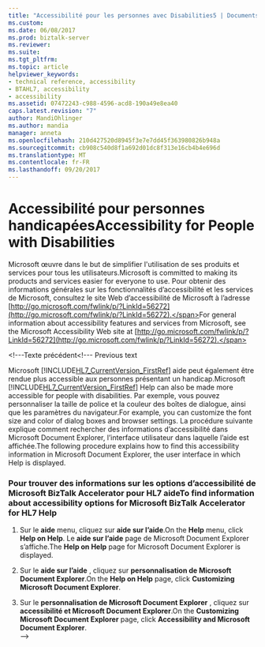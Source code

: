 ```yaml
---
title: "Accessibilité pour les personnes avec Disabilities5 | Documents Microsoft"
ms.custom: 
ms.date: 06/08/2017
ms.prod: biztalk-server
ms.reviewer: 
ms.suite: 
ms.tgt_pltfrm: 
ms.topic: article
helpviewer_keywords:
- technical reference, accessibility
- BTAHL7, accessibility
- accessibility
ms.assetid: 07472243-c988-4596-acd8-190a49e8ea40
caps.latest.revision: "7"
author: MandiOhlinger
ms.author: mandia
manager: anneta
ms.openlocfilehash: 210d427520d8945f3e7e7dd45f363980826b948a
ms.sourcegitcommit: cb908c540d8f1a692d01dc8f313e16cb4b4e696d
ms.translationtype: MT
ms.contentlocale: fr-FR
ms.lasthandoff: 09/20/2017
---
```

# <a name="accessibility-for-people-with-disabilities"></a><span data-ttu-id="7a6c0-102">Accessibilité pour personnes handicapées</span><span class="sxs-lookup"><span data-stu-id="7a6c0-102">Accessibility for People with Disabilities</span></span>
<span data-ttu-id="7a6c0-103">Microsoft œuvre dans le but de simplifier l'utilisation de ses produits et services pour tous les utilisateurs.</span><span class="sxs-lookup"><span data-stu-id="7a6c0-103">Microsoft is committed to making its products and services easier for everyone to use.</span></span> <span data-ttu-id="7a6c0-104">Pour obtenir des informations générales sur les fonctionnalités d’accessibilité et les services de Microsoft, consultez le site Web d’accessibilité de Microsoft à l’adresse [http://go.microsoft.com/fwlink/p/?LinkId=56272](http://go.microsoft.com/fwlink/p/?LinkId=56272).</span><span class="sxs-lookup"><span data-stu-id="7a6c0-104">For general information about accessibility features and services from Microsoft, see the Microsoft Accessibility Web site at [http://go.microsoft.com/fwlink/p/?LinkId=56272](http://go.microsoft.com/fwlink/p/?LinkId=56272).</span></span>  

<span data-ttu-id="7a6c0-105">\<!---Texte précédent</span><span class="sxs-lookup"><span data-stu-id="7a6c0-105">\<!--- Previous text</span></span>
  
 <span data-ttu-id="7a6c0-106">Microsoft [!INCLUDE[HL7_CurrentVersion_FirstRef](../../includes/hl7-currentversion-firstref-md.md)] aide peut également être rendue plus accessible aux personnes présentant un handicap.</span><span class="sxs-lookup"><span data-stu-id="7a6c0-106">Microsoft [!INCLUDE[HL7_CurrentVersion_FirstRef](../../includes/hl7-currentversion-firstref-md.md)] Help can also be made more accessible for people with disabilities.</span></span> <span data-ttu-id="7a6c0-107">Par exemple, vous pouvez personnaliser la taille de police et la couleur des boîtes de dialogue, ainsi que les paramètres du navigateur.</span><span class="sxs-lookup"><span data-stu-id="7a6c0-107">For example, you can customize the font size and color of dialog boxes and browser settings.</span></span> <span data-ttu-id="7a6c0-108">La procédure suivante explique comment rechercher des informations d’accessibilité dans Microsoft Document Explorer, l’interface utilisateur dans laquelle l’aide est affichée.</span><span class="sxs-lookup"><span data-stu-id="7a6c0-108">The following procedure explains how to find this accessibility information in Microsoft Document Explorer, the user interface in which Help is displayed.</span></span>  
  
### <a name="to-find-information-about-accessibility-options-for-microsoft-biztalk-accelerator-for-hl7-help"></a><span data-ttu-id="7a6c0-109">Pour trouver des informations sur les options d’accessibilité de Microsoft BizTalk Accelerator pour HL7 aide</span><span class="sxs-lookup"><span data-stu-id="7a6c0-109">To find information about accessibility options for Microsoft BizTalk Accelerator for HL7 Help</span></span>  
  
1.  <span data-ttu-id="7a6c0-110">Sur le **aide** menu, cliquez sur **aide sur l’aide**.</span><span class="sxs-lookup"><span data-stu-id="7a6c0-110">On the **Help** menu, click **Help on Help**.</span></span> <span data-ttu-id="7a6c0-111">Le **aide sur l’aide** page de Microsoft Document Explorer s’affiche.</span><span class="sxs-lookup"><span data-stu-id="7a6c0-111">The **Help on Help** page for Microsoft Document Explorer is displayed.</span></span>  
  
2.  <span data-ttu-id="7a6c0-112">Sur le **aide sur l’aide** , cliquez sur **personnalisation de Microsoft Document Explorer**.</span><span class="sxs-lookup"><span data-stu-id="7a6c0-112">On the **Help on Help** page, click **Customizing Microsoft Document Explorer**.</span></span>  
  
3.  <span data-ttu-id="7a6c0-113">Sur le **personnalisation de Microsoft Document Explorer** , cliquez sur **accessibilité et Microsoft Document Explorer**.</span><span class="sxs-lookup"><span data-stu-id="7a6c0-113">On the **Customizing Microsoft Document Explorer** page, click **Accessibility and Microsoft Document Explorer**.</span></span>  
-->  
